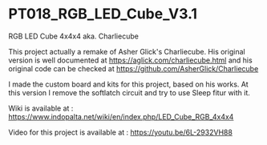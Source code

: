 # PT018_RGB_LED_Cube_V3.1
RGB LED Cube 4x4x4 aka. Charliecube

This project actually a remake of Asher Glick's Charliecube. His original version is well documented at https://aglick.com/charliecube.html and his original code can be checked at https://github.com/AsherGlick/Charliecube

I made the custom board and kits for this project, based on his works. 
At this version I remove the softlatch circuit and try to use Sleep fitur with it.

Wiki is available at : https://www.indopalta.net/wiki/en/index.php/LED_Cube_RGB_4x4x4

Video for this project is available at : https://youtu.be/6L-2932VH88
